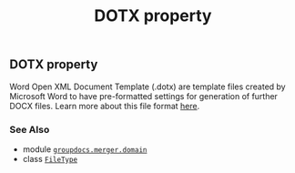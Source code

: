 ﻿---
title: DOTX property
second_title: GroupDocs.Merger for Python via .NET API References
description: 
type: docs
url: /python-net/groupdocs.merger.domain/filetype/dotx/
is_root: false
weight: 180
---

## DOTX property


Word Open XML Document Template (.dotx) are template files created by Microsoft Word to have pre-formatted settings for generation of further DOCX files. 
Learn more about this file format [here](https://docs.fileformat.com/word-processing/dotx).

### See Also
* module [`groupdocs.merger.domain`](../../)
* class [`FileType`](/merger/python-net/groupdocs.merger.domain/filetype)
